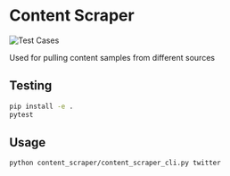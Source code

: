 # Content Scraper

![Test Cases](https://github.com/UMass-Rescue/OakContentScraper/workflows/CI/badge.svg)


Used for pulling content samples from different sources


## Testing

```bash
pip install -e .
pytest
```

## Usage

```bash
python content_scraper/content_scraper_cli.py twitter
```
